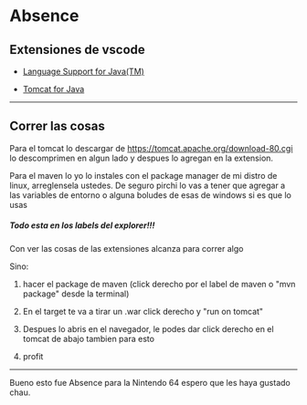 # Absence 


## Extensiones de vscode

* [Language Support for Java(TM)][java]

[java]:https://marketplace.visualstudio.com/items?itemName=redhat.java

* [Tomcat for Java][tomcat]

[tomcat]:https://marketplace.visualstudio.com/items?itemName=adashen.vscode-tomcat

---
## Correr las cosas
Para el tomcat lo descargar de https://tomcat.apache.org/download-80.cgi
lo descomprimen en algun lado y despues lo agregan en la extension.

Para el maven lo yo lo instales con el package manager de mi distro de linux, arreglensela ustedes. De seguro pirchi lo vas a tener que agregar a las variables de entorno o alguna boludes de esas de windows si es que lo usas
##### Todo esta en los labels del explorer!!!

Con ver las cosas de las extensiones alcanza para correr algo

Sino:

1. hacer el package de maven (click derecho por el label de maven o "mvn package" desde la terminal)

2. En el target te va a tirar un .war click derecho y "run on tomcat"

3. Despues lo abris en el navegador, le podes dar click derecho en el tomcat de abajo tambien para esto

4. profit

---

Bueno esto fue Absence para la Nintendo 64 espero que les haya gustado chau.
